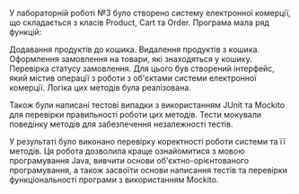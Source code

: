 
У лабораторній роботі №3 було створено систему електронної комерції, що складається з класів Product, Cart та Order. Програма мала ряд функцій:

Додавання продуктів до кошика.
Видалення продуктів з кошика.
Оформлення замовлення на товари, які знаходяться у кошику.
Перевірка статусу замовлення.
Для цього був створений інтерфейс, який містив операції з роботи з об'єктами системи електронної комерції. Логіка цих методів була реалізована.

Також були написані тестові випадки з використанням JUnit та Mockito для перевірки правильності роботи цих методів. Тести мокували поведінку методів для забезпечення незалежності тестів.

У результаті було виконано перевірку коректності роботи системи та її методів. Ця робота дозволила краще ознайомитися з мовою програмування Java, вивчити основи об'єктно-орієнтованого програмування, а також засвоїти основи написання тестів та перевірки функціональності програми з використанням Mockito.





